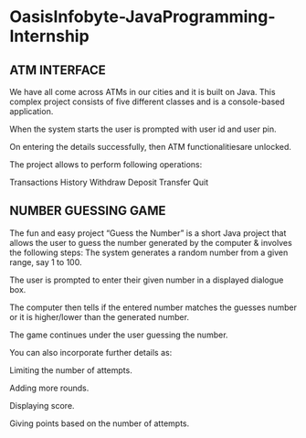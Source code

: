 # OasisInfobyte-JavaProgramming-Internship
## ATM INTERFACE
We have all come across ATMs in our cities and it is built on Java. 
This complex project consists of five different classes and is a console-based application.

When the system starts the user is prompted with user id and user pin. 

On entering the details successfully, then ATM functionalitiesare unlocked.

The project allows to perform following operations:

Transactions History
Withdraw
Deposit
Transfer
Quit

## NUMBER GUESSING GAME
The fun and easy project “Guess the Number” is a short Java project that allows the user to guess the number generated by the computer & involves the following steps:
The system generates a random number from a given range, say 1 to 100.

The user is prompted to enter their given number in a displayed dialogue box.

The computer then tells if the entered number matches the guesses number or it is higher/lower than the generated number.

The game continues under the user guessing the number.

You can also incorporate further details as:

Limiting the number of attempts.

Adding more rounds.

Displaying score.

Giving points based on the number of attempts.
